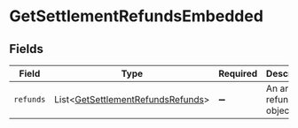 # GetSettlementRefundsEmbedded


## Fields

| Field                                                                                        | Type                                                                                         | Required                                                                                     | Description                                                                                  |
| -------------------------------------------------------------------------------------------- | -------------------------------------------------------------------------------------------- | -------------------------------------------------------------------------------------------- | -------------------------------------------------------------------------------------------- |
| `refunds`                                                                                    | List\<[GetSettlementRefundsRefunds](../../models/operations/GetSettlementRefundsRefunds.md)> | :heavy_minus_sign:                                                                           | An array of refund objects.                                                                  |